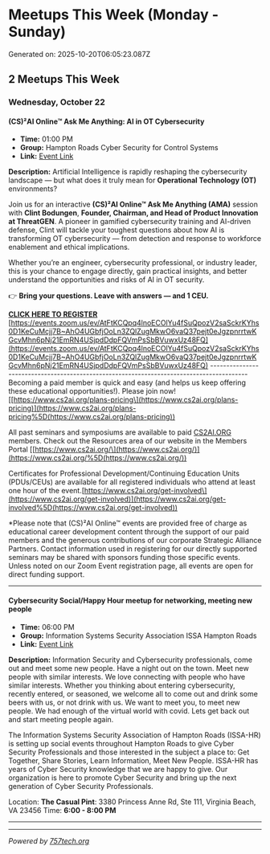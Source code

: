 # Meetups This Week (Monday - Sunday)

Generated on: 2025-10-20T06:05:23.087Z

## 2 Meetups This Week

### Wednesday, October 22

#### (CS)²AI Online™ Ask Me Anything: AI in OT Cybersecurity

- **Time:** 01:00 PM
- **Group:** Hampton Roads Cyber Security for Control Systems
- **Link:** [Event Link](https://www.meetup.com/norfolk-cyber-security-for-control-systems/events/311464746/)

**Description:**
Artificial Intelligence is rapidly reshaping the cybersecurity landscape — but what does it truly mean for **Operational Technology (OT)** environments?

Join us for an interactive **(CS)²AI Online™ Ask Me Anything (AMA)** session with **Clint Bodungen**, **Founder, Chairman, and Head of Product Innovation at ThreatGEN**. A pioneer in gamified cybersecurity training and AI-driven defense, Clint will tackle your toughest questions about how AI is transforming OT cybersecurity — from detection and response to workforce enablement and ethical implications.

Whether you’re an engineer, cybersecurity professional, or industry leader, this is your chance to engage directly, gain practical insights, and better understand the opportunities and risks of AI in OT security.

👉 **Bring your questions. Leave with answers — and 1 CEU.**

**[CLICK HERE TO REGISTER](https://events.zoom.us/ev/AtFtKCQpq4lnoECOlYu4fSuQpozV2saSckrKYhs0D1KeCuMcjj7B~AhO4UGbfjOoLn3ZQlZugMkwO6vaQ37pejt0eJgzpnrrtwKGcvMhn6pNj21EmRN4USjpdDdpFQVmPsSbBVuwxUz48FQ)**
[https://events.zoom.us/ev/AtFtKCQpq4lnoECOlYu4fSuQpozV2saSckrKYhs0D1KeCuMcjj7B~AhO4UGbfjOoLn3ZQlZugMkwO6vaQ37pejt0eJgzpnrrtwKGcvMhn6pNj21EmRN4USjpdDdpFQVmPsSbBVuwxUz48FQ](https://events.zoom.us/ev/AtFtKCQpq4lnoECOlYu4fSuQpozV2saSckrKYhs0D1KeCuMcjj7B~AhO4UGbfjOoLn3ZQlZugMkwO6vaQ37pejt0eJgzpnrrtwKGcvMhn6pNj21EmRN4USjpdDdpFQVmPsSbBVuwxUz48FQ)
\-\-\-\-\-\-\-\-\-\-\-\-\-\-\-\-\-\-\-\-\-\-\-\-\-\-\-\-\-\-\-\-\-\-\-\-\-\-\-\-\-\-\-\-\-\-\-\-\-\-\-\-\-\-\-\-\-\-\-\-\-\-\-\-\-\-\-\-\-\-\-\-\-\-\-\-\-\-\-\-\-\-\-\-\-\-\-\-\-
Becoming a paid member is quick and easy (and helps us keep offering these educational opportunities!). Please join now! [[https://www.cs2ai.org/plans-pricing\](https://www.cs2ai.org/plans-pricing)](https://www.cs2ai.org/plans-pricing%5D(https://www.cs2ai.org/plans-pricing))

All past seminars and symposiums are available to paid [CS2AI.ORG](http://cs2ai.org/) members. Check out the Resources area of our website in the Members Portal [[https://www.cs2ai.org/\](https://www.cs2ai.org/)](https://www.cs2ai.org/%5D(https://www.cs2ai.org/))

Certificates for Professional Development/Continuing Education Units (PDUs/CEUs) are available for all registered individuals who attend at least one hour of the event.[https://www.cs2ai.org/get-involved\](https://www.cs2ai.org/get-involved)](https://www.cs2ai.org/get-involved%5D(https://www.cs2ai.org/get-involved))

\*Please note that (CS)²AI Online™ events are provided free of charge as educational career development content through the support of our paid members and the generous contributions of our corporate Strategic Alliance Partners. Contact information used in registering for our directly supported seminars may be shared with sponsors funding those specific events. Unless noted on our Zoom Event registration page, all events are open for direct funding support.

---

#### Cybersecurity Social/Happy Hour meetup for networking, meeting new people

- **Time:** 06:00 PM
- **Group:** Information Systems Security Association ISSA Hampton Roads
- **Link:** [Event Link](https://www.meetup.com/issa-hampton-roads/events/305687949/)

**Description:**
Information Security and Cybersecurity professionals, come out and meet some new people. Have a night out on the town. Meet new people with similar interests. We love connecting with people who have similar interests. Whether you thinking about entering cybersecurity, recently entered, or seasoned, we welcome all to come out and drink some beers with us, or not drink with us. We want to meet you, to meet new people. We had enough of the virtual world with covid. Lets get back out and start meeting people again.

The Information Systems Security Association of Hampton Roads (ISSA-HR) is setting up social events throughout Hampton Roads to give Cyber Security Professionals and those interested in the subject a place to: Get Together, Share Stories, Learn Information, Meet New People.
I﻿SSA-HR has years of Cyber Security knowledge that we are happy to give. Our organization is here to promote Cyber Security and bring up the next generation of Cyber Security Professionals.

Location: **The Casual Pint**: 3380 Princess Anne Rd, Ste 111, Virginia Beach, VA 23456
Time: **6:00 - 8:00 PM**

---



---

*Powered by [757tech.org](https://757tech.org)*